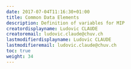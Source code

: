 ```yaml
---
date: 2017-07-04T11:16:30+01:00
title: Common Data Elements
description: Definition of variables for MIP 
creatordisplayname: Ludovic CLAUDE
creatoremail: ludovic.claude@chuv.ch
lastmodifierdisplayname: Ludovic CLAUDE
lastmodifieremail: ludovic.claude@chuv.ch
toc: true
weight: 34
---
```

